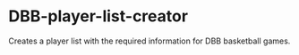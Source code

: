 # DBB-player-list-creator
Creates a player list with the required information for DBB basketball games.
